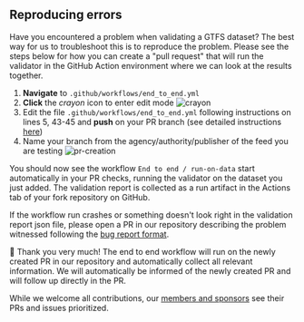 ## Reproducing errors

Have you encountered a problem when validating a GTFS dataset? The best way for us to troubleshoot this is to reproduce the problem. Please see the steps below for how you can create a "pull request" that will run the validator in the GitHub Action environment where we can look at the results together.

1. **Navigate** to `.github/workflows/end_to_end.yml`
1. **Click** the *crayon* icon to enter edit mode ![crayon](https://user-images.githubusercontent.com/35747326/110543436-51f22300-80f8-11eb-8b0e-80a5a1c59510.png)
1. Edit the file `.github/workflows/end_to_end.yml` following instructions on lines 5, 43-45 and **push** on your PR branch (see detailed instructions [here](/docs/REPRODUCE_ERRORS.md#create-a-pull-request-pr))
1. Name your branch from the agency/authority/publisher of the feed you are testing
![pr-creation](https://user-images.githubusercontent.com/35747326/110543965-01c79080-80f9-11eb-8062-746419a6a2ba.png)

You should now see the workflow `End to end / run-on-data` start automatically in your PR checks, running the validator on the dataset you just added. The validation report is collected as a run artifact in the Actions tab of your fork repository on GitHub.

If the workflow run crashes or something doesn't look right in the validation report json file, please open a PR in our repository describing the problem witnessed following the [bug report format](../.github/ISSUE_TEMPLATE/bug_report.md).

🎉 Thank you very much! The end to end workflow will run on the newly created PR in our repository and automatically collect all relevant information. We will automatically be informed of the newly created PR and will follow up directly in the PR.

While we welcome all contributions, our [members and sponsors](https://mobilitydata.org/members/) see their PRs and issues prioritized.
